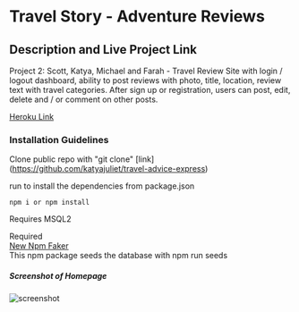 # Travel Story - Adventure Reviews

## Description and Live Project Link

Project 2: Scott, Katya, Michael and Farah - Travel Review Site with login / logout dashboard, ability to post reviews with photo, title, location, review text with travel categories. After sign up or registration, users can post, edit, delete and / or comment on other posts.

[Heroku Link](https://adventure-reviews.herokuapp.com/)

### Installation Guidelines

Clone public repo with "git clone" [link] (https://github.com/katyajuliet/travel-advice-express)

run to install the dependencies from package.json

```
npm i or npm install
```

Requires MSQL2 

Required <br>
[New Npm Faker](https://fakerjs.dev/guide/)<br>
This npm package seeds the database with npm run seeds


##### Screenshot of Homepage
![screenshot](../travel-advice-express/public/image/travel-story-screenshot.png")


